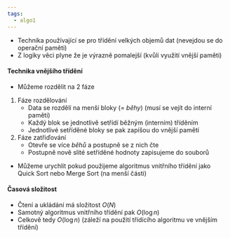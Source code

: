 ```yaml
---
tags:
  - algo1
---
```

- Technika používající se pro třídění velkých objemů dat (nevejdou se do operační paměti)
- Z logiky věci plyne že je výrazně pomalejší (kvůli využití vnější paměti)
#### Technika vnějšího třídění
- Můžeme rozdělit na 2 fáze
1) Fáze rozdělování
	- Data se rozdělí na menší bloky (= *běhy*) (musí se vejít do interní paměti)
	- Každý blok se jednotlivě setřídí běžným (interním) tříděním
	- Jednotlivé setříděné bloky se pak zapíšou do vnější pamětí
2) Fáze zatřiďování
	- Otevře se více *běhů* a postupně se z nich čte
	- Postupně nově slité setříděné hodnoty zapisujeme do souborů

- Můžeme urychlit pokud použijeme algoritmus vnitřního třídění jako Quick Sort nebo Merge Sort (na menší části)
#### Časová složitost
- Čtení a ukládání má složitost $O(N)$
- Samotný algoritmus vnitřního třídění pak $O(\log n)$
- Celkově tedy $O(\log n)$ (záleží na použití třídícího algoritmu ve vnějším třídění)
